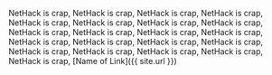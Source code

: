 NetHack is crap, NetHack is crap, NetHack is crap, NetHack is crap, NetHack is crap,
NetHack is crap, NetHack is crap, NetHack is crap, NetHack is crap, NetHack is crap, NetHack is crap, 
NetHack is crap, NetHack is crap, NetHack is crap, NetHack is crap, NetHack is crap, 
NetHack is crap, NetHack is crap, NetHack is crap, NetHack is crap, NetHack is crap, 
[Name of Link]({{ site.url }})
